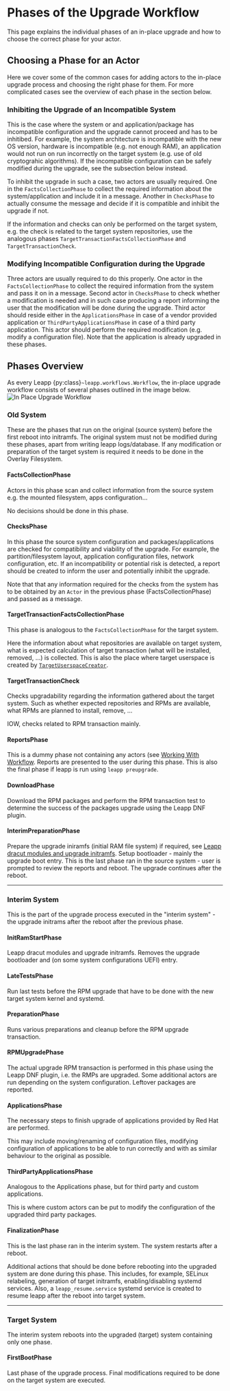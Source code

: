 # Phases of the Upgrade Workflow
This page explains the individual phases of an in-place upgrade and how to choose the correct phase for your actor.

## Choosing a Phase for an Actor
Here we cover some of the common cases for adding actors to the in-place upgrade process and choosing the right phase for them. For more complicated cases see the overview of each phase in the section below.

### Inhibiting the Upgrade of an Incompatible System
This is the case where the system or and application/package has incompatible configuration and the upgrade cannot proceed and has to be inhitibed. For example, the system architecture is incompatible with the new OS version, hardware is incompatible (e.g. not enough RAM), an application would not run on run incorrectly on the target system (e.g. use of old cryptograhic algorithms).
If the incompatible configuration can be safely modified during the upgrade, see the subsection below instead.

To inhibit the upgrade in such a case, two actors are usually required. One in the `FactsCollectionPhase` to collect the required information about the system/application and include it in a message. Another in `ChecksPhase` to actually consume the message and decide if it is compatible and inhibit the upgrade if not.

If the information and checks can only be performed on the target system, e.g. the check is related to the target system repositories, use the analogous phases `TargetTransactionFactsCollectionPhase` and `TargetTransactionCheck`.

### Modifying Incompatible Configuration during the Upgrade
Three actors are usually required to do this properly. One actor in the `FactsCollectionPhase` to collect the required information from the system and pass it on in a message. Second actor in `ChecksPhase` to check whether a modification is needed and in such case producing a report informing the user that the modification will be done during the upgrade. Third actor should reside either in the `ApplicationsPhase` in case of a vendor provided application or `ThirdPartyApplicationsPhase` in case of a third party application. This actor should perform the required modification (e.g. modify a configuration file). Note that the application is already upgraded in these phases.

## Phases Overview
As every Leapp {py:class}`~leapp.workflows.Workflow`, the in-place upgrade workflow consists of several phases outlined in the image below.
![In Place Upgrade Workflow](../../_static/images/inplace-upgrade-workflow.svg)

### Old System
These are the phases that run on the original (source system) before the first reboot into initramfs. The original system must not be modified during these phases, apart from writing leapp logs/database. If any modification or preparation of the target system is required it needs to be done in the Overlay Filesystem.

#### FactsCollectionPhase
Actors in this phase scan and collect information from the source system e.g. the mounted filesystem, apps configuration...

No decisions should be done in this phase.

#### ChecksPhase
In this phase the source system configuration and packages/applications are checked for compatibility and viability of the upgrade. For example, the partition/filesystem layout, application configuration files, network configuration, etc. If an incompatibility or potential risk is detected, a report should be created to inform the user and potentially inhibit the upgrade.

Note that that any information required for the checks from the system has to be obtained by an `Actor` in the previous phase (FactsCollectionPhase) and passed as a message.

#### TargetTransactionFactsCollectionPhase
This phase is analogous to the `FactsCollectionPhase` for the target system.

Here the information about what repositories are available on target system,
what is expected calculation of target transaction (what will be installed, removed, ...) is collected.
This is also the place where target userspace is created by [`TargetUserspaceCreator`](TODO-link).

#### TargetTransactionCheck
Checks upgradability regarding the information gathered about the target system. Such as whether expected repositories and RPMs are available, what RPMs are planned to install, remove, ...

IOW, checks related to RPM transaction mainly.

#### ReportsPhase
This is a dummy phase not containing any actors (see [Working With Workflow](working-with-workflows). Reports are presented to the user during this phase. This is also the final phase if leapp is run using `leapp preupgrade`.

#### DownloadPhase
Download the RPM packages and perform the RPM transaction test to determine the success of the packages upgrade using the Leapp DNF plugin.

#### InterimPreparationPhase
Prepare the upgrade iniramfs (initial RAM file system) if required, see [Leapp dracut modules and upgrade initramfs](TODO-link). Setup bootloader - mainly the upgrade boot entry.
This is the last phase ran in the source system - user is prompted to review the reports and reboot. The upgrade continues after the reboot.

---

### Interim System
This is the part of the upgrade process executed in the "interim system" - the upgrade initrams after the reboot after the previous phase.

#### InitRamStartPhase
Leapp dracut modules and upgrade initramfs. Removes the upgrade bootloader and (on some system configurations UEFI) entry.

#### LateTestsPhase
Run last tests before the RPM upgrade that have to be done with the new target system kernel and systemd.

#### PreparationPhase
Runs various preparations and cleanup before the RPM upgrade transaction.

#### RPMUpgradePhase
The actual upgrade RPM transaction is performed in this phase using the Leapp DNF plugin, i.e. the RMPs are upgraded. Some additional actors are run depending on the system configuration. Leftover packages are reported.

#### ApplicationsPhase
The necessary steps to finish upgrade of applications provided by Red Hat are performed.

This may include moving/renaming of configuration files, modifying configuration of applications to be able
to run correctly and with as similar behaviour to the original as possible.

#### ThirdPartyApplicationsPhase
Analogous to the Applications phase, but for third party and custom applications.

This is where custom actors can be put to modify the configuration of the upgraded third party packages.

#### FinalizationPhase
This is the last phase ran in the interim system. The system restarts after a reboot.

Additional actions that should be done before rebooting into the upgraded system are done during this phase.
This includes, for example, SELinux relabeling, generation of target initramfs, enabling/disabling systemd services.
Also, a `leapp_resume.service` systemd service is created to resume leapp after the reboot into target system.

---

### Target System
The interim system reboots into the upgraded (target) system containing only one phase.

#### FirstBootPhase
Last phase of the upgrade process. Final modifications required to be done on the target system are executed.
